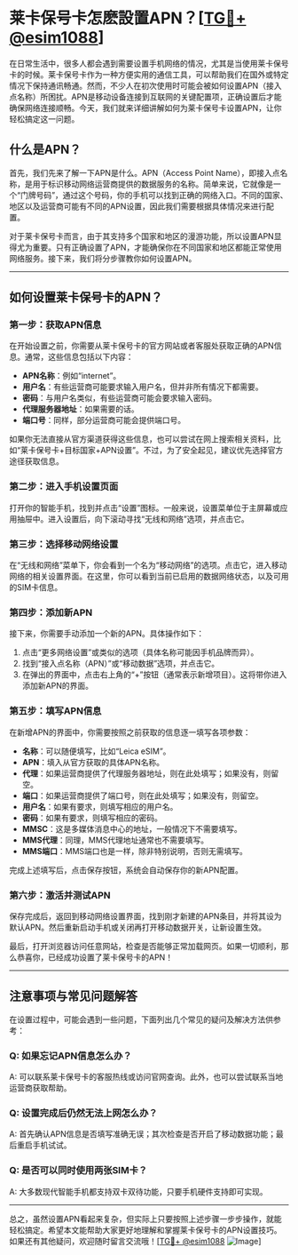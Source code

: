 # 莱卡保号卡怎麽設置APN？[[TG💪+ @esim1088](https://t.me/s/esim1088)]

在日常生活中，很多人都会遇到需要设置手机网络的情况，尤其是当使用莱卡保号卡的时候。莱卡保号卡作为一种方便实用的通信工具，可以帮助我们在国外或特定情况下保持通讯畅通。然而，不少人在初次使用时可能会被如何设置APN（接入点名称）所困扰。APN是移动设备连接到互联网的关键配置项，正确设置后才能确保网络连接顺畅。今天，我们就来详细讲解如何为莱卡保号卡设置APN，让你轻松搞定这一问题。

## 什么是APN？

首先，我们先来了解一下APN是什么。APN（Access Point Name），即接入点名称，是用于标识移动网络运营商提供的数据服务的名称。简单来说，它就像是一个“门牌号码”，通过这个号码，你的手机可以找到正确的网络入口。不同的国家、地区以及运营商可能有不同的APN设置，因此我们需要根据具体情况来进行配置。

对于莱卡保号卡而言，由于其支持多个国家和地区的漫游功能，所以设置APN显得尤为重要。只有正确设置了APN，才能确保你在不同国家和地区都能正常使用网络服务。接下来，我们将分步骤教你如何设置APN。

---

## 如何设置莱卡保号卡的APN？

### 第一步：获取APN信息

在开始设置之前，你需要从莱卡保号卡的官方网站或者客服处获取正确的APN信息。通常，这些信息包括以下内容：

- **APN名称**：例如“internet”。
- **用户名**：有些运营商可能要求输入用户名，但并非所有情况下都需要。
- **密码**：与用户名类似，有些运营商可能会要求输入密码。
- **代理服务器地址**：如果需要的话。
- **端口号**：同样，部分运营商可能会提供端口号。

如果你无法直接从官方渠道获得这些信息，也可以尝试在网上搜索相关资料，比如“莱卡保号卡+目标国家+APN设置”。不过，为了安全起见，建议优先选择官方途径获取信息。

### 第二步：进入手机设置页面

打开你的智能手机，找到并点击“设置”图标。一般来说，设置菜单位于主屏幕或应用抽屉中。进入设置后，向下滚动寻找“无线和网络”选项，并点击它。

### 第三步：选择移动网络设置

在“无线和网络”菜单下，你会看到一个名为“移动网络”的选项。点击它，进入移动网络的相关设置界面。在这里，你可以看到当前已启用的数据网络状态，以及可用的SIM卡信息。

### 第四步：添加新APN

接下来，你需要手动添加一个新的APN。具体操作如下：

1. 点击“更多网络设置”或类似的选项（具体名称可能因手机品牌而异）。
2. 找到“接入点名称（APN）”或“移动数据”选项，并点击它。
3. 在弹出的界面中，点击右上角的“+”按钮（通常表示新增项目）。这将带你进入添加新APN的界面。

### 第五步：填写APN信息

在新增APN的界面中，你需要按照之前获取的信息逐一填写各项参数：

- **名称**：可以随便填写，比如“Leica eSIM”。
- **APN**：填入从官方获取的具体APN名称。
- **代理**：如果运营商提供了代理服务器地址，则在此处填写；如果没有，则留空。
- **端口**：如果运营商提供了端口号，则在此处填写；如果没有，则留空。
- **用户名**：如果有要求，则填写相应的用户名。
- **密码**：如果有要求，则填写相应的密码。
- **MMSC**：这是多媒体消息中心的地址，一般情况下不需要填写。
- **MMS代理**：同理，MMS代理地址通常也不需要填写。
- **MMS端口**：MMS端口也是一样，除非特别说明，否则无需填写。

完成上述填写后，点击保存按钮，系统会自动保存你的新APN配置。

### 第六步：激活并测试APN

保存完成后，返回到移动网络设置界面，找到刚才新建的APN条目，并将其设为默认APN。然后重新启动手机或关闭再打开移动数据开关，让新设置生效。

最后，打开浏览器访问任意网站，检查是否能够正常加载网页。如果一切顺利，那么恭喜你，已经成功设置了莱卡保号卡的APN！

---

## 注意事项与常见问题解答

在设置过程中，可能会遇到一些问题，下面列出几个常见的疑问及解决方法供参考：

### Q: 如果忘记APN信息怎么办？
A: 可以联系莱卡保号卡的客服热线或访问官网查询。此外，也可以尝试联系当地运营商获取帮助。

### Q: 设置完成后仍然无法上网怎么办？
A: 首先确认APN信息是否填写准确无误；其次检查是否开启了移动数据功能；最后重启手机试试。

### Q: 是否可以同时使用两张SIM卡？
A: 大多数现代智能手机都支持双卡双待功能，只要手机硬件支持即可实现。

---

总之，虽然设置APN看起来复杂，但实际上只要按照上述步骤一步步操作，就能轻松搞定。希望本文能帮助大家更好地理解和掌握莱卡保号卡的APN设置技巧。如果还有其他疑问，欢迎随时留言交流哦！[[TG💪+ @esim1088](https://t.me/s/esim1088) ![Image](https://i.postimg.cc/4NQfJmqS/Snipaste-2025-05-13-00-14-12.png)]